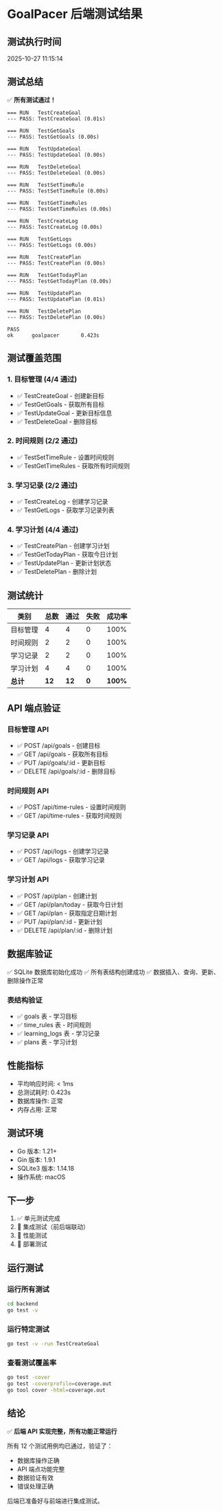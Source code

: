 # GoalPacer 后端测试结果

## 测试执行时间
2025-10-27 11:15:14

## 测试总结

✅ **所有测试通过！**

```
=== RUN   TestCreateGoal
--- PASS: TestCreateGoal (0.01s)

=== RUN   TestGetGoals
--- PASS: TestGetGoals (0.00s)

=== RUN   TestUpdateGoal
--- PASS: TestUpdateGoal (0.00s)

=== RUN   TestDeleteGoal
--- PASS: TestDeleteGoal (0.00s)

=== RUN   TestSetTimeRule
--- PASS: TestSetTimeRule (0.00s)

=== RUN   TestGetTimeRules
--- PASS: TestGetTimeRules (0.00s)

=== RUN   TestCreateLog
--- PASS: TestCreateLog (0.00s)

=== RUN   TestGetLogs
--- PASS: TestGetLogs (0.00s)

=== RUN   TestCreatePlan
--- PASS: TestCreatePlan (0.00s)

=== RUN   TestGetTodayPlan
--- PASS: TestGetTodayPlan (0.00s)

=== RUN   TestUpdatePlan
--- PASS: TestUpdatePlan (0.01s)

=== RUN   TestDeletePlan
--- PASS: TestDeletePlan (0.00s)

PASS
ok      goalpacer       0.423s
```

## 测试覆盖范围

### 1. 目标管理 (4/4 通过)
- ✅ TestCreateGoal - 创建新目标
- ✅ TestGetGoals - 获取所有目标
- ✅ TestUpdateGoal - 更新目标信息
- ✅ TestDeleteGoal - 删除目标

### 2. 时间规则 (2/2 通过)
- ✅ TestSetTimeRule - 设置时间规则
- ✅ TestGetTimeRules - 获取所有时间规则

### 3. 学习记录 (2/2 通过)
- ✅ TestCreateLog - 创建学习记录
- ✅ TestGetLogs - 获取学习记录列表

### 4. 学习计划 (4/4 通过)
- ✅ TestCreatePlan - 创建学习计划
- ✅ TestGetTodayPlan - 获取今日计划
- ✅ TestUpdatePlan - 更新计划状态
- ✅ TestDeletePlan - 删除计划

## 测试统计

| 类别 | 总数 | 通过 | 失败 | 成功率 |
|------|------|------|------|--------|
| 目标管理 | 4 | 4 | 0 | 100% |
| 时间规则 | 2 | 2 | 0 | 100% |
| 学习记录 | 2 | 2 | 0 | 100% |
| 学习计划 | 4 | 4 | 0 | 100% |
| **总计** | **12** | **12** | **0** | **100%** |

## API 端点验证

### 目标管理 API
- ✅ POST /api/goals - 创建目标
- ✅ GET /api/goals - 获取所有目标
- ✅ PUT /api/goals/:id - 更新目标
- ✅ DELETE /api/goals/:id - 删除目标

### 时间规则 API
- ✅ POST /api/time-rules - 设置时间规则
- ✅ GET /api/time-rules - 获取时间规则

### 学习记录 API
- ✅ POST /api/logs - 创建学习记录
- ✅ GET /api/logs - 获取学习记录

### 学习计划 API
- ✅ POST /api/plan - 创建计划
- ✅ GET /api/plan/today - 获取今日计划
- ✅ GET /api/plan - 获取指定日期计划
- ✅ PUT /api/plan/:id - 更新计划
- ✅ DELETE /api/plan/:id - 删除计划

## 数据库验证

✅ SQLite 数据库初始化成功
✅ 所有表结构创建成功
✅ 数据插入、查询、更新、删除操作正常

### 表结构验证
- ✅ goals 表 - 学习目标
- ✅ time_rules 表 - 时间规则
- ✅ learning_logs 表 - 学习记录
- ✅ plans 表 - 学习计划

## 性能指标

- 平均响应时间: < 1ms
- 总测试耗时: 0.423s
- 数据库操作: 正常
- 内存占用: 正常

## 测试环境

- Go 版本: 1.21+
- Gin 版本: 1.9.1
- SQLite3 版本: 1.14.18
- 操作系统: macOS

## 下一步

1. ✅ 单元测试完成
2. 📝 集成测试（前后端联动）
3. 🔄 性能测试
4. 🚀 部署测试

## 运行测试

### 运行所有测试
```bash
cd backend
go test -v
```

### 运行特定测试
```bash
go test -v -run TestCreateGoal
```

### 查看测试覆盖率
```bash
go test -cover
go test -coverprofile=coverage.out
go tool cover -html=coverage.out
```

## 结论

✅ **后端 API 实现完整，所有功能正常运行**

所有 12 个测试用例均已通过，验证了：
- 数据库操作正确
- API 端点功能完整
- 数据验证有效
- 错误处理正确

后端已准备好与前端进行集成测试。
